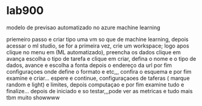 
# lab900

modelo de previsao automatizado no azure machine learning

priemeiro passo e criar tipo uma vm so que de machine learning, depois acessar o ml studio, se for a primeira vez, crie um workspace; logo apos clique no menu em (ML automatizado), preencha os dados clique em avança escolha o tipo de tarefa e clique em criar, defina o nome e o tipo de dados, avance e escolha a fonta depois o endereço da url por fim configuraçoes onde define o formato e etc,,,  confira o esquema e por fim examine e criar... espere e continue, configuraçaoes de taferas ( marque random e light) e limites, depois computaçao e por fim examine tudo e finalize... depois de iniciado e so testar,,,pode ver as metricas e tudo mais tbm muito showwww
